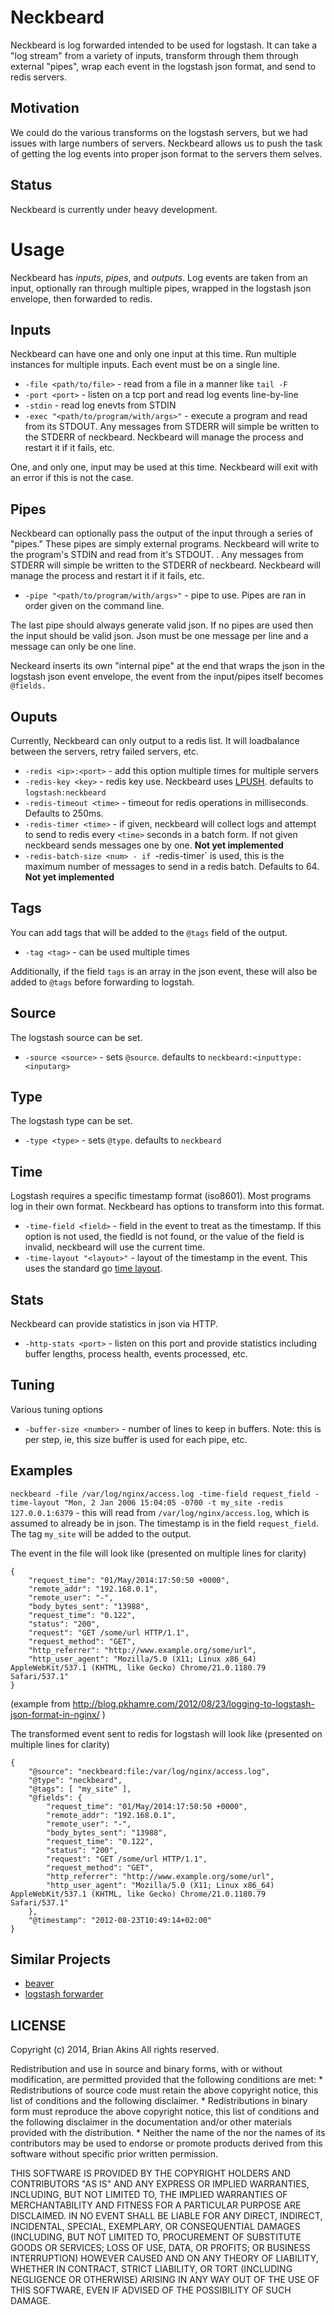 Neckbeard
==========

Neckbeard is log forwarded intended to be used for logstash. It can take a "log stream" from a variety of inputs, transform through them through external "pipes", wrap each event in the logstash json format, and send to redis servers.

Motivation
----------
We could do the various transforms on the logstash servers, but we had issues with large numbers of servers.  Neckbeard allows us to push the task of getting the log events into proper json format to the servers them selves.

Status
------
Neckbeard is currently under heavy development.


# Usage #

Neckbeard has *inputs*, *pipes*, and *outputs*.  Log events are taken from an input, optionally ran through multiple pipes, wrapped in the logstash json envelope, then forwarded to redis.

## Inputs ##

Neckbeard can have one and only one input at this time. Run multiple instances for multiple inputs. Each event must be on a single line.

* `-file <path/to/file>` - read from a file in a manner like `tail -F`
* `-port <port>` - listen on a tcp port and read log events line-by-line
* `-stdin` - read log enevts from STDIN
* `-exec "<path/to/program/with/args>"` - execute a program and read from its STDOUT. Any messages from STDERR will simple be written to the STDERR of neckbeard.  Neckbeard will manage the process and restart it if it fails, etc.

One, and only one, input may be used at this time. Neckbeard will exit with an error if this is not the case.

## Pipes ##

Neckbeard can optionally pass the output of the input through a series of "pipes."  These pipes are simply external programs. Neckbeard will write to the program's STDIN and read from it's STDOUT. . Any messages from STDERR will simple be written to the STDERR of neckbeard.  Neckbeard will manage the process and restart it if it fails, etc.

* `-pipe "<path/to/program/with/args>"` - pipe to use.  Pipes are ran in order given on the command line.

The last pipe should always generate valid json.  If no pipes are used then the input should be valid json. Json must be one message per line and a message can only be one line.

Neckeard inserts its own "internal pipe" at the end that wraps the json in the logstash json event envelope, the event from the input/pipes itself becomes `@fields.`

## Ouputs ##

Currently, Neckbeard can only output to a redis list. It will loadbalance between the servers, retry failed servers, etc.

* `-redis <ip>:<port>` - add this option multiple times for multiple servers
* `-redis-key <key>` - redis key use. Neckbeard uses [LPUSH](http://redis.io/commands/lpush). defaults to `logstash:neckbeard`
* `-redis-timeout <time>` - timeout for redis operations in milliseconds. Defaults to 250ms.
* `-redis-timer <time>` - if given, neckbeard will collect logs and attempt to send to redis every `<time>` seconds in a batch form. If not given neckbeard sends messages one by one. **Not yet implemented**
* `-redis-batch-size <num> - if `-redis-timer` is used, this is the maximum number of messages to send in a redis batch. Defaults to 64. **Not yet implemented**

## Tags ##

You can add tags that will be added to the `@tags` field of the output.

* `-tag <tag>` - can be used multiple times

Additionally, if the field `tags` is an array in the json event, these will also be added to `@tags` before forwarding to logstah.

## Source ##

The logstash source can be set.

* `-source <source>` - sets `@source`. defaults to `neckbeard:<inputtype:<inputarg>`

## Type ##

The logstash type can be set.

* `-type <type>` - sets `@type`. defaults to `neckbeard`


## Time ##

Logstash requires a specific timestamp format (iso8601).  Most programs log in their own format.  Neckbeard has options to transform into this format.

* `-time-field <field>` - field in the event to treat as the timestamp. If this option is not used, the fiedld is not found, or the value of the field is invalid, neckbeard will use the current time.
* `-time-layout "<layout>"` - layout of the timestamp in the event. This uses the standard go [time layout](http://golang.org/pkg/time/#pkg-constants).

## Stats ##

Neckbeard can provide statistics in json via HTTP.

* `-http-stats <port>` - listen on this port and provide statistics including buffer lengths, process health, events processed, etc.

## Tuning ##
Various tuning options

* `-buffer-size <number>` - number of lines to keep in buffers. Note: this is per step, ie, this size buffer is used for each pipe, etc.

## Examples ##

`neckbeard -file /var/log/nginx/access.log -time-field request_field -time-layout "Mon, 2 Jan 2006 15:04:05 -0700 -t my_site -redis 127.0.0.1:6379` - this will read from `/var/log/nginx/access.log`, which is assumed to already be in json. The timestamp is in the field `request_field`. The tag `my_site` will be added to the output.

The event in the file will look like (presented on multiple lines for clarity)

    {
        "request_time": "01/May/2014:17:50:50 +0000",
        "remote_addr": "192.168.0.1",
        "remote_user": "-",
        "body_bytes_sent": "13988",
        "request_time": "0.122",
        "status": "200",
        "request": "GET /some/url HTTP/1.1",
        "request_method": "GET",
        "http_referrer": "http://www.example.org/some/url",
        "http_user_agent": "Mozilla/5.0 (X11; Linux x86_64) AppleWebKit/537.1 (KHTML, like Gecko) Chrome/21.0.1180.79 Safari/537.1"
    }

(example from http://blog.pkhamre.com/2012/08/23/logging-to-logstash-json-format-in-nginx/ )

The transformed event sent to redis for logstash will look like (presented on multiple lines for clarity)

    {
        "@source": "neckbeard:file:/var/log/nginx/access.log",
        "@type": "neckbeard",
        "@tags": [ "my_site" ],
        "@fields": {
            "request_time": "01/May/2014:17:50:50 +0000",
            "remote_addr": "192.168.0.1",
            "remote_user": "-",
            "body_bytes_sent": "13988",
            "request_time": "0.122",
            "status": "200",
            "request": "GET /some/url HTTP/1.1",
            "request_method": "GET",
            "http_referrer": "http://www.example.org/some/url",
            "http_user_agent": "Mozilla/5.0 (X11; Linux x86_64) AppleWebKit/537.1 (KHTML, like Gecko) Chrome/21.0.1180.79 Safari/537.1"
        },
        "@timestamp": "2012-08-23T10:49:14+02:00"
    }

Similar Projects
----------------
* [beaver](https://github.com/josegonzalez/beaver)
* [logstash forwarder](https://github.com/elasticsearch/logstash-forwarder)


LICENSE
-------
Copyright (c) 2014, Brian Akins
All rights reserved.

Redistribution and use in source and binary forms, with or without
modification, are permitted provided that the following conditions are met:
    * Redistributions of source code must retain the above copyright
      notice, this list of conditions and the following disclaimer.
    * Redistributions in binary form must reproduce the above copyright
      notice, this list of conditions and the following disclaimer in the
      documentation and/or other materials provided with the distribution.
    * Neither the name of the <organization> nor the
      names of its contributors may be used to endorse or promote products
      derived from this software without specific prior written permission.

THIS SOFTWARE IS PROVIDED BY THE COPYRIGHT HOLDERS AND CONTRIBUTORS "AS IS" AND
ANY EXPRESS OR IMPLIED WARRANTIES, INCLUDING, BUT NOT LIMITED TO, THE IMPLIED
WARRANTIES OF MERCHANTABILITY AND FITNESS FOR A PARTICULAR PURPOSE ARE
DISCLAIMED. IN NO EVENT SHALL <COPYRIGHT HOLDER> BE LIABLE FOR ANY
DIRECT, INDIRECT, INCIDENTAL, SPECIAL, EXEMPLARY, OR CONSEQUENTIAL DAMAGES
(INCLUDING, BUT NOT LIMITED TO, PROCUREMENT OF SUBSTITUTE GOODS OR SERVICES;
LOSS OF USE, DATA, OR PROFITS; OR BUSINESS INTERRUPTION) HOWEVER CAUSED AND
ON ANY THEORY OF LIABILITY, WHETHER IN CONTRACT, STRICT LIABILITY, OR TORT
(INCLUDING NEGLIGENCE OR OTHERWISE) ARISING IN ANY WAY OUT OF THE USE OF THIS
SOFTWARE, EVEN IF ADVISED OF THE POSSIBILITY OF SUCH DAMAGE.
